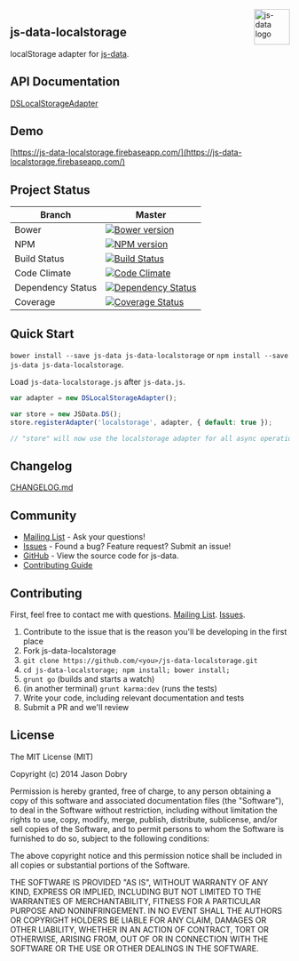 <img src="https://raw.githubusercontent.com/js-data/js-data/master/js-data.png" alt="js-data logo" title="js-data" align="right" width="64" height="64" />

## js-data-localstorage

localStorage adapter for [js-data](http://www.js-data.io/js-data).

## API Documentation
[DSLocalStorageAdapter](http://www.js-data.io/docs/dslocalstorageadapter)

## Demo
[https://js-data-localstorage.firebaseapp.com/](https://js-data-localstorage.firebaseapp.com/)

## Project Status

| Branch | Master |
| ------ | ------ |
| Bower | [![Bower version](https://badge.fury.io/bo/js-data-localstorage.png)](http://badge.fury.io/bo/js-data-localstorage) |
| NPM | [![NPM version](https://badge.fury.io/js/js-data-localstorage.png)](http://badge.fury.io/js/js-data-localstorage) |
| Build Status | [![Build Status](https://travis-ci.org/js-data/js-data-localstorage.png?branch=master)](https://travis-ci.org/js-data/js-data-localstorage) |
| Code Climate | [![Code Climate](https://codeclimate.com/github/js-data/js-data-localstorage.png)](https://codeclimate.com/github/js-data/js-data-localstorage) |
| Dependency Status | [![Dependency Status](https://gemnasium.com/js-data/js-data-localstorage.png)](https://gemnasium.com/js-data/js-data-localstorage) |
| Coverage | [![Coverage Status](https://coveralls.io/repos/js-data/js-data-localstorage/badge.png?branch=master)](https://coveralls.io/r/js-data/js-data-localstorage?branch=master) |

## Quick Start
`bower install --save js-data js-data-localstorage` or `npm install --save js-data js-data-localstorage`.

Load `js-data-localstorage.js` after `js-data.js`.

```js
var adapter = new DSLocalStorageAdapter();

var store = new JSData.DS();
store.registerAdapter('localstorage', adapter, { default: true });

// "store" will now use the localstorage adapter for all async operations
```

## Changelog
[CHANGELOG.md](https://github.com/js-data/js-data-localstorage/blob/master/CHANGELOG.md)

## Community
- [Mailing List](https://groups.io/org/groupsio/jsdata) - Ask your questions!
- [Issues](https://github.com/js-data/js-data-localstorage/issues) - Found a bug? Feature request? Submit an issue!
- [GitHub](https://github.com/js-data/js-data-localstorage) - View the source code for js-data.
- [Contributing Guide](https://github.com/js-data/js-data-localstorage/blob/master/CONTRIBUTING.md)

## Contributing

First, feel free to contact me with questions. [Mailing List](https://groups.io/org/groupsio/jsdata). [Issues](https://github.com/js-data/js-data-localstorage/issues).

1. Contribute to the issue that is the reason you'll be developing in the first place
1. Fork js-data-localstorage
1. `git clone https://github.com/<you>/js-data-localstorage.git`
1. `cd js-data-localstorage; npm install; bower install;`
1. `grunt go` (builds and starts a watch)
1. (in another terminal) `grunt karma:dev` (runs the tests)
1. Write your code, including relevant documentation and tests
1. Submit a PR and we'll review

## License

The MIT License (MIT)

Copyright (c) 2014 Jason Dobry

Permission is hereby granted, free of charge, to any person obtaining a copy
of this software and associated documentation files (the "Software"), to deal
in the Software without restriction, including without limitation the rights
to use, copy, modify, merge, publish, distribute, sublicense, and/or sell
copies of the Software, and to permit persons to whom the Software is
furnished to do so, subject to the following conditions:

The above copyright notice and this permission notice shall be included in all
copies or substantial portions of the Software.

THE SOFTWARE IS PROVIDED "AS IS", WITHOUT WARRANTY OF ANY KIND, EXPRESS OR
IMPLIED, INCLUDING BUT NOT LIMITED TO THE WARRANTIES OF MERCHANTABILITY,
FITNESS FOR A PARTICULAR PURPOSE AND NONINFRINGEMENT. IN NO EVENT SHALL THE
AUTHORS OR COPYRIGHT HOLDERS BE LIABLE FOR ANY CLAIM, DAMAGES OR OTHER
LIABILITY, WHETHER IN AN ACTION OF CONTRACT, TORT OR OTHERWISE, ARISING FROM,
OUT OF OR IN CONNECTION WITH THE SOFTWARE OR THE USE OR OTHER DEALINGS IN THE
SOFTWARE.
